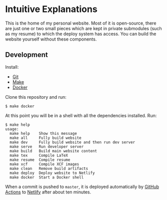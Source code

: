 # Intuitive Explanations

This is the home of my personal website. Most of it is open-source,
there are just one or two small pieces which are kept in private
submodules (such as my resume) to which the deploy system has access.
You can build the website yourself without these components.

## Development

Install:

* [Git](https://git-scm.com/)
* [Make](https://www.gnu.org/software/make/)
* [Docker](https://www.docker.com/)

Clone this repository and run:

    $ make docker

At this point you will be in a shell with all the dependencies
installed. Run:

    $ make help
    usage:
      make help    Show this message
      make all     Fully build website
      make dev     Fully build website and then run dev server
      make serve   Run developer server
      make build   Build main website content
      make tex     Compile LaTeX
      make resume  Compile resume
      make xcf     Compile XCF images
      make clean   Remove build artifacts
      make deploy  Deploy website to Netlify
      make docker  Start a Docker shell

When a commit is pushed to `master`, it is deployed automatically by
[GitHub Actions](https://github.com/features/actions) to
[Netlify](https://www.netlify.com/) after about ten minutes.

